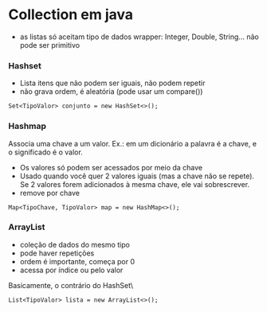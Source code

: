 # Collection em java

- as listas só aceitam tipo de dados wrapper: Integer, Double, String... não pode ser primitivo

### Hashset

- Lista itens que não podem ser iguais, não podem repetir
- não grava ordem, é aleatória (pode usar um compare())

```
Set<TipoValor> conjunto = new HashSet<>();
```

### Hashmap
Associa uma chave a um valor. Ex.: em um dicionário a palavra é a chave, e o significado é o valor.

- Os valores só podem ser acessados por meio da chave
- Usado quando você quer 2 valores iguais (mas a chave não se repete). Se 2 valores forem adicionados à mesma chave, ele vai sobrescrever.
- remove por chave

```
Map<TipoChave, TipoValor> map = new HashMap<>();
```

### ArrayList

- coleção de dados do mesmo tipo
- pode haver repetições
- ordem é importante, começa por 0
- acessa por índice ou pelo valor

Basicamente, o contrário do HashSet\

```
List<TipoValor> lista = new ArrayList<>();
```

